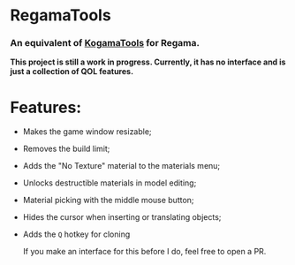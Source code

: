 # RegamaTools

### An equivalent of [KogamaTools](https://https://github.com/Beckowl/KogamaTools) for Regama.

**This project is still a work in progress. Currently, it has no interface and is just a collection of QOL features.**

# Features:
- Makes the game window resizable;
- Removes the build limit;
- Adds the "No Texture" material to the materials menu;
- Unlocks destructible materials in model editing;
- Material picking with the middle mouse button;
- Hides the cursor when inserting or translating objects;
- Adds the `Q` hotkey for cloning

  If you make an interface for this before I do, feel free to open a PR.
